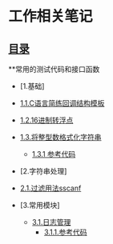 # 工作相关笔记 

## [目录](README.md) 

**常用的测试代码和接口函数  
- [1.基础]
- [1.1.C语言简练回调结构模板](1.1.md)
- [1.2.16进制转浮点](1.2.md) 
- [1.3.将整型数格式化字符串]()
    * [1.3.1 参考代码](sprintf.c)

- [2.字符串处理]
- [2.1.过滤用法sscanf](2.1.md)
- [3.常用模块]
    * [3.1.日志管理](3.1.md)
        * [3.1.1.参考代码](log/)

 
